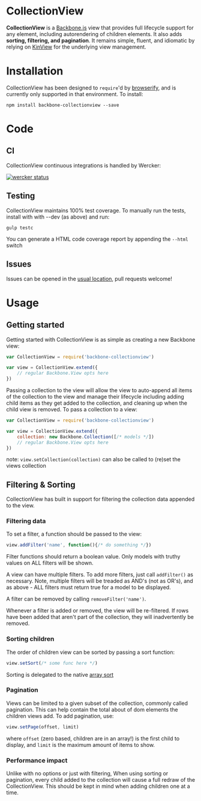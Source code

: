# CollectionView
**CollectionView** is a [Backbone.js](http://backbonejs.org/) view that provides full 
lifecycle support for any element, including autorendering of children elements.
It also adds **sorting, filtering, and pagination**. It remains 
simple, fluent, and idiomatic by relying on [KinView](https://github.com/mbrevda/backbone-kinview)
for the underlying view management.

# Installation

CollectionView has been designed to `require`'d by [browserify](http://browserify.org/),
and is currently only supported in that environment. To install:

```
npm install backbone-collectionview --save
```

# Code

## CI
CollectionView continuous integrations is handled by Wercker:

[![wercker status](https://app.wercker.com/status/194111aeb3f08fedd7af263f0fc793d3/s "wercker status")](https://app.wercker.com/project/bykey/194111aeb3f08fedd7af263f0fc793d3)

## Testing
CollectionView maintains 100% test coverage. To manually run the tests, install with with --dev (as above) and run:

```
gulp testc
```

You can generate a HTML code coverage report by appending the `--html` switch

## Issues
Issues can be opened in the [usual location](https://github.com/mbrevda/backbone-collectionview/issues), pull requests welcome!

# Usage
 
## Getting started
Getting started with CollectionView is as simple as creating a new Backbone view:

```js
var CollectionView = require('backbone-collectionview')

var view = CollectionView.extend({
    // regular Backbone.View opts here
})

```

Passing a collection to the view will allow the view to auto-append all items of the collection to the view and manage their lifecycle including adding child items as they get added to the collection, and cleaning up when the child view is removed. To pass a collection to a view:

```js
var CollectionView = require('backbone-collectionview')

var view = CollectionView.extend({
    collection: new Backbone.Collection([/* models */])
    // regular Backbone.View opts here
})
```
note: `view.setCollection(collection)` can also be called to (re)set the views collection

## Filtering & Sorting
CollectionView has built in support for filtering the collection data appended to the view. 

### Filtering data
To set a filter, a function should be passed to the view:

```js
view.addFilter('name', function(){/* do something */})
```

Filter functions should return a boolean value. Only models with truthy values on ALL filters will be shown.

A view can have multiple filters. To add more filters, just call `addFilter()` as necessary. Note, multiple filters will be treaded as AND's (not as OR's), and as above - ALL filters must return true for a model to be displayed.

A filter can be removed by calling `removeFilter('name')`.

Whenever a filter is added or removed, the view will be re-filtered. If rows have been added that aren't part of the collection, they will inadvertently be removed.

### Sorting children
The order of children view can be sorted by passing a sort function:

```js
view.setSort(/* some func here */)
```

Sorting is delegated to the native [array sort](https://developer.mozilla.org/en-US/docs/Web/JavaScript/Reference/Global_Objects/Array/sort)

### Pagination
Views can be limited to a given subset of the collection, commonly called pagination.
This can help contain the total about of dom elements the children views add.
To add pagination, use:

```js
view.setPage(offset, limit)
```

where `offset` (zero based, children are in an array!) is the first child to display,
and `limit` is the maximum amount of items to show.

### Performance impact
Unlike with no options or just with filtering, When using sorting or pagination, every child added
to the collection will cause a full redraw of the CollectionView. This should be kept in mind when adding children one at a time.
